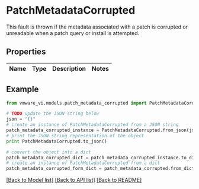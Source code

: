 # PatchMetadataCorrupted

This fault is thrown if the metadata associated with a patch is corrupted or unreadable when a patch query or install is attempted. 

## Properties
Name | Type | Description | Notes
------------ | ------------- | ------------- | -------------

## Example

```python
from vmware_vi.models.patch_metadata_corrupted import PatchMetadataCorrupted

# TODO update the JSON string below
json = "{}"
# create an instance of PatchMetadataCorrupted from a JSON string
patch_metadata_corrupted_instance = PatchMetadataCorrupted.from_json(json)
# print the JSON string representation of the object
print PatchMetadataCorrupted.to_json()

# convert the object into a dict
patch_metadata_corrupted_dict = patch_metadata_corrupted_instance.to_dict()
# create an instance of PatchMetadataCorrupted from a dict
patch_metadata_corrupted_form_dict = patch_metadata_corrupted.from_dict(patch_metadata_corrupted_dict)
```
[[Back to Model list]](../README.md#documentation-for-models) [[Back to API list]](../README.md#documentation-for-api-endpoints) [[Back to README]](../README.md)


